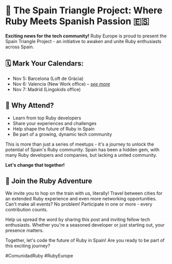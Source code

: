 ---
---
# 🚀 The Spain Triangle Project: Where Ruby Meets Spanish Passion 🇪🇸

**Exciting news for the tech community!** Ruby Europe is proud to present the Spain Triangle Project - an initiative to awaken and unite Ruby enthusiasts across Spain.

## 🗓️ Mark Your Calendars:

- Nov 5: Barcelona (Loft de Gràcia)
- Nov 6: Valencia (New Work office) – _[see more](#next_meeting)_
- Nov 7: Madrid (Lingokids office)

## 🌟 Why Attend?

- Learn from top Ruby developers
- Share your experiences and challenges
- Help shape the future of Ruby in Spain
- Be part of a growing, dynamic tech community

This is more than just a series of meetups - it's a journey to unlock the potential of Spain's
Ruby community. Spain has been a hidden gem, with many Ruby developers and companies,
but lacking a united community.

**Let's change that together!**

## 🚂 Join the Ruby Adventure

We invite you to hop on the train with us, literally! Travel between cities for an extended Ruby experience and even more networking opportunities. Can't make all events? No problem! Participate in one or more - every contribution counts.

Help us spread the word by sharing this post and inviting fellow tech enthusiasts. Whether you're a seasoned developer or just starting out, your presence matters.

Together, let's code the future of Ruby in Spain! Are you ready to be part of this exciting journey?

<span class="tag is-danger has-text-white has-text-weight-bold">#ComunidadRuby</span> <span class="tag is-danger has-text-white has-text-weight-bold">#RubyEurope</span>
